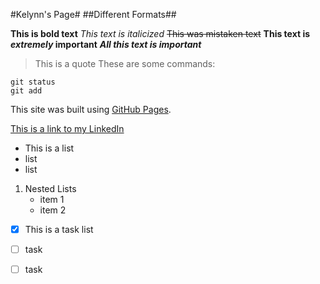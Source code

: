 #Kelynn's Page#
##Different Formats##

**This is bold text**
*This text is italicized*
~~This was mistaken text~~
**This text is _extremely_ important**
***All this text is important***
> This is a quote
These are some commands:
```
git status
git add
```
This site was built using [GitHub Pages](https://pages.github.com/).

[This is a link to my LinkedIn](https://www.linkedin.com/in/kelynn-ma/)

- This is a list
- list
- list

1. Nested Lists
    - item 1
     - item 2

- [x] This is a task list
- [ ] task
- [ ] task




